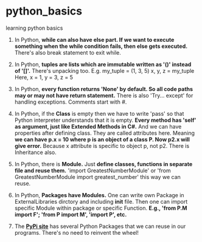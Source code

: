 # python_basics
learning python basics

1. In Python, **while can also have else part. If we want to execute something when the while condition fails, then else gets executed.** There's also break statement to exit while.

2. In Python, **tuples are lists which are immutable written as '()' instead of '[]'.**
    There's unpacking too. 
    E.g. my_tuple = (1, 3, 5)
    x, y, z = my_tuple
    Here, x = 1, y = 3, z = 5
   
3. In Python, **every function returns 'None' by default. So all code paths may or may not have return statement.** There is also 'Try... except' for handling exceptions. Comments start with #.

4. In Python, if the **Class** is empty then we have to write 'pass' so that Python interpreter understands that it is empty. **Every method has 'self' as argument, just like Extended Methods in C#.** And we can have properties after defining class. They are called attributes here. Meaning **we can have p.x = 10 where p is an object of a class P. Now p2.x will give error.** Because x attribute is specific to object p, not p2. There is Inheritance also.

5. In Python, there is **Module.** Just **define classes, functions in separate file and reuse them.** 'import GreatestNumberModule' or 'from GreatestNumberModule import greatest_number' this way we can reuse.

6. In Python, **Packages have Modules.** One can write own Package in ExternalLibraries dirctory and including __init__ file. Then one can import specific Module within package or specific Function. **E.g., 'from P.M import F'; 'from P import M', 'import P', etc.**

7. The **[PyPi site](https://pypi.org/)** has several Python Packages that we can reuse in our programs. There's no need to reinvent the wheel!

